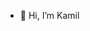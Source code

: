 - 👋 Hi, I’m Kamil


<!---
Avesho/Avesho is a ✨ special ✨ repository because its `README.md` (this file) appears on your GitHub profile.
You can click the Preview link to take a look at your changes.
--->
